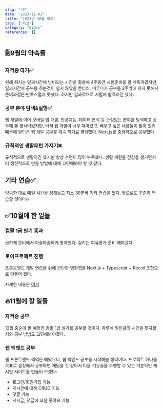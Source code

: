 ```yaml
---
slug: "/9"
date: "2023-11-01"
title: "2023년 10월 회고"
tags: ["회고"]
category: "diary"
references: []
---
```


## 🗒️9월의 약속들

### 자격증 따기✅

원래 취지는 일과시간에 낭비되는 시간을 활용해 4주동안 시험준비를 할 계획이였지만, 일과시간에 공부를 하는것이 쉽지 않았을 뿐더러, 미루다가 공부를 2주밖에 하지 못해서 준비과정은 만족스럽지 못했다. 하지만 결과적으로 시험에 합격하긴 했다.

### 공부 분야 탐색&실행✅

웹 개발에 이어 모바일 앱 개발, 인공지능, 데이터 분석 등 관심있는 분야를 탐색하고 공부해 볼 생각이었지만, 아직 웹 개발이 너무 재미있고, 배우고 싶은 내용들이 많이 있기 때문에 일단은 웹 개발 공부를 계속 하기로 결심했다. Next.js를 중점적으로 공부했다.

### 규칙적인 생활패턴 가지기❌

규칙적으로 생활하긴 했지만 항상 수면이 많이 부족했다. 생활 패턴을 건강을 챙기면서 더 생산적으로 만들 방법에 대해 고민해봐야 할 것 같다.

## 기타 연습✅

약속한 대로 매일 시간을 정해놓고 최소 30분씩 기타 연습을 했다. 앞으로도 꾸준히 연습할 것이다🔥

## ✅10월에 한 일들

### 컴활 1급 필기 통과

급하게 준비해서 아슬아슬하게 통과했다. 실기는 여유롭게 준비 해야겠다.

### 토이프로젝트 진행

프론트엔드 개발 연습을 위해 간단한 영화앱을 Next.js + Typescript + Recoil 조합으로 만들어 봤다.

자세한 내용은 [여기](https://hoojun.kim/post/8/)

## 🔥11월에 할 일들

### 자격증 공부

12월 중순에 볼 예정인 컴활 1급 실기를 공부할 것이다. 하루에 얼만큼의 시간을 투자할지와 공부 방법도 고민해봐야겠다.

### 웹 백엔드 공부

웹 프론트엔드 찍먹은 해봤으니, 웹 백엔드 공부를 시작해볼 생각이다. 프로젝트 하나를 목표로 설정해서 공부하면 재밌을 것 같아서 다음 기능들을 수행할 수 있는 기본적인 게시판 사이트를 만들어 보겠다:

- 로그인/회원가입 기능
- 게시글에 대해 CRUD 기능
- 댓글 기능
- 게시글, 댓글에 대한 좋아요 기능
